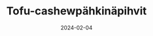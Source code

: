 ---
title: "Tofu-cashewpähkinäpihvit"
image: "https://vegaanibotti.lauravuo.me/2024/02/2024-02-04_small.png"
date: 2024-02-04
receipt_url: "https://chocochili.net/2009/10/tofu-cashewpahkinapihvit/"
---